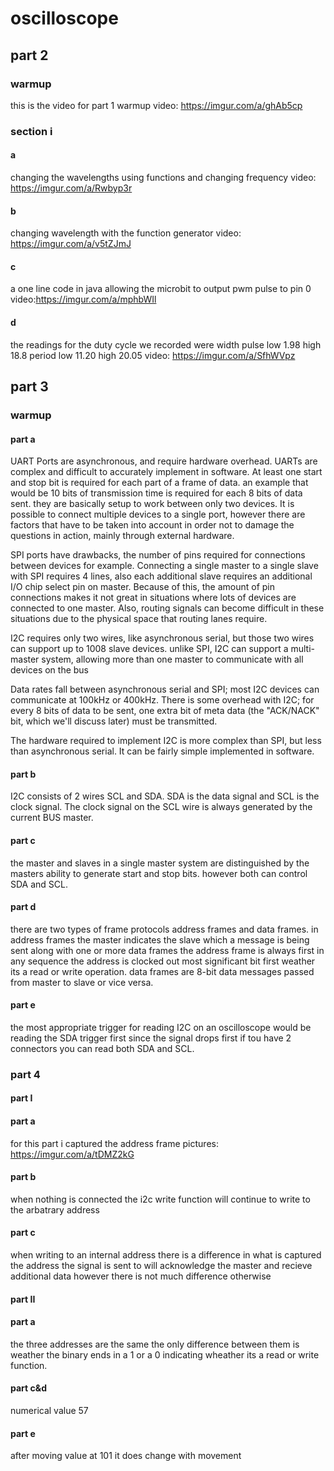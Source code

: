 # oscilloscope 


## part 2
### warmup 
this is the video for part 1 warmup
video: https://imgur.com/a/ghAb5cp
### section i 
#### a 
changing the wavelengths using functions and changing frequency
video: https://imgur.com/a/Rwbyp3r

#### b
changing wavelength with the function generator
video: https://imgur.com/a/v5tZJmJ

#### c 
a one line code in java allowing the microbit to output pwm pulse to pin 0 
video:https://imgur.com/a/mphbWIl

#### d 
the readings for the duty cycle we recorded were width pulse low 1.98 high 18.8 period low 11.20 high 20.05
video: https://imgur.com/a/SfhWVpz

## part 3 
### warmup 
#### part a 
UART Ports are asynchronous, and require hardware overhead. UARTs are complex and difficult to accurately implement in software. At least one start and stop bit is required for each part of a frame of data. an example that would be 10 bits of transmission time is required for each 8 bits of data sent. they are basically setup to work between only two devices. It is possible to connect multiple devices to a single port, however there are factors that have to be taken into account in order not to damage the questions in action, mainly through external hardware.

SPI ports have drawbacks, the number of pins required for connections between devices for example. Connecting a single master to a single slave with SPI requires 4 lines, also each additional slave requires an additional I/O chip select pin on master. Because of this, the amount of pin connections makes it not great in situations where lots of devices are connected to one master. Also, routing signals can become difficult in these situations due to the physical space that routing lanes require.

I2C requires only two wires, like asynchronous serial, but those two wires can support up to 1008 slave devices. unlike SPI, I2C can support a multi-master system, allowing more than one master to communicate with all devices on the bus 

Data rates fall between asynchronous serial and SPI; most I2C devices can communicate at 100kHz or 400kHz. There is some overhead with I2C; for every 8 bits of data to be sent, one extra bit of meta data (the "ACK/NACK" bit, which we'll discuss later) must be transmitted.

The hardware required to implement I2C is more complex than SPI, but less than asynchronous serial. It can be fairly simple implemented in software.


#### part b 
I2C consists of 2 wires SCL and SDA. SDA is the data signal and SCL is the clock signal. The clock signal on the SCL wire is always generated by the current BUS master.

#### part c
the master and slaves in a single master system are distinguished by the masters ability to generate start and stop bits. however both can control SDA and SCL.
#### part d 
there are two types of frame protocols address frames and data frames. in address frames the master indicates the slave which a message is being sent along with one or more data frames the address frame is always first in any sequence the address is clocked out most significant bit first weather its a read or write operation. data frames are 8-bit data messages passed from master to slave or vice versa.
#### part e
the most appropriate trigger for reading I2C on an oscilloscope would be reading the SDA trigger first since the signal drops first if tou have 2 connectors you can read both SDA and SCL. 

### part 4
#### part I
#### part a
for this part i captured the address frame 
pictures: https://imgur.com/a/tDMZ2kG
#### part b
when nothing is connected the i2c write function will continue to write to the arbatrary address
#### part c 
when writing to an internal address there is a difference in what is captured the address the signal is sent to will acknowledge the master and recieve additional data however there is not much difference otherwise

#### part II 
#### part a 
the three addresses are the same the only difference between them is weather the binary ends in a 1 or a 0 indicating wheather its a read or write function. 
#### part c&d 
numerical value 57 
#### part e
after moving value at 101 it does change with movement 
